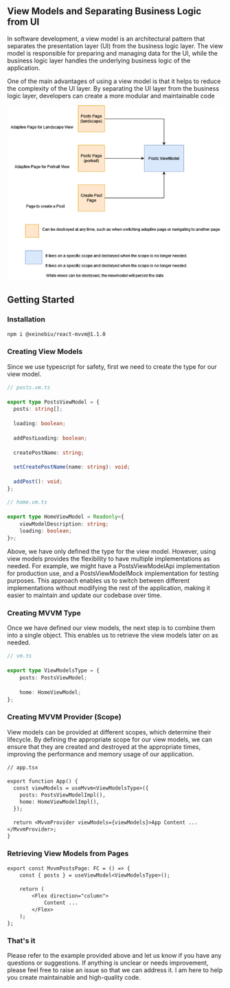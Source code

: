 ## View Models and Separating Business Logic from UI

In software development, a view model is an architectural pattern that separates the presentation layer (UI) from the business logic layer. The view model is responsible for preparing and managing data for the UI, while the business logic layer handles the underlying business logic of the application.

One of the main advantages of using a view model is that it helps to reduce the complexity of the UI layer. By separating the UI layer from the business logic layer, developers can create a more modular and maintainable code

![Diagram explained](./docs/viewmodel.drawio.png)


## Getting Started

### Installation
````shell
npm i @xeinebiu/react-mvvm@1.1.0
````

### Creating View Models
Since we use typescript for safety, first we need to create the type for our view model.

````typescript
// posts.vm.ts

export type PostsViewModel = {
  posts: string[];

  loading: boolean;

  addPostLoading: boolean;

  createPostName: string;

  setCreatePostName(name: string): void;

  addPost(): void;
};
````

````typescript
// home.vm.ts

export type HomeViewModel = Readonly<{
    viewModelDescription: string;
    loading: boolean;
}>;
````

Above, we have only defined the type for the view model. However, using view models provides the flexibility to have multiple implementations as needed. For example, we might have a PostsViewModelApi implementation for production use, and a PostsViewModelMock implementation for testing purposes. This approach enables us to switch between different implementations without modifying the rest of the application, making it easier to maintain and update our codebase over time.

### Creating MVVM Type
Once we have defined our view models, the next step is to combine them into a single object. This enables us to retrieve the view models later on as needed.

````typescript
// vm.ts

export type ViewModelsType = {
    posts: PostsViewModel;

    home: HomeViewModel;
};

````

### Creating MVVM Provider (Scope)
View models can be provided at different scopes, which determine their lifecycle. By defining the appropriate scope for our view models, we can ensure that they are created and destroyed at the appropriate times, improving the performance and memory usage of our application.

````tsx
// app.tsx

export function App() {
  const viewModels = useMvvm<ViewModelsType>({
    posts: PostsViewModelImpl(),
    home: HomeViewModelImpl(),
  });

  return <MvvmProvider viewModels={viewModels}>App Content ...</MvvmProvider>;
}

````

### Retrieving View Models from Pages
````tsx
export const MvvmPostsPage: FC = () => {
    const { posts } = useViewModel<ViewModelsType>();

    return (
        <Flex direction="column">
            Content ...
        </Flex>
    );
};
````

### That's it
Please refer to the example provided above and let us know if you have any questions or suggestions. If anything is unclear or needs improvement, please feel free to raise an issue so that we can address it. I am here to help you create maintainable and high-quality code.
